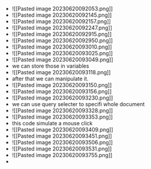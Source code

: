 - ![[Pasted image 20230620092053.png]]
- ![[Pasted image 20230620092145.png]]
- ![[Pasted image 20230620092157.png]]
- ![[Pasted image 20230620092247.png]]
- ![[Pasted image 20230620092915.png]]
- ![[Pasted image 20230620092950.png]]
- ![[Pasted image 20230620093010.png]]
- ![[Pasted image 20230620093025.png]]
- ![[Pasted image 20230620093049.png]]
- we can store those in variables 
- ![[Pasted image 20230620093118.png]]
- after that we can manipulate it.
- ![[Pasted image 20230620093150.png]]
- ![[Pasted image 20230620093156.png]]
- ![[Pasted image 20230620093230.png]]
- we can use query selecter  to specifi whole document
- ![[Pasted image 20230620093328.png]]
- ![[Pasted image 20230620093353.png]]
- this code simulate a mouse click
- ![[Pasted image 20230620093409.png]]
- ![[Pasted image 20230620093451.png]]
- ![[Pasted image 20230620093506.png]]
- ![[Pasted image 20230620093531.png]]
- ![[Pasted image 20230620093755.png]]
- 